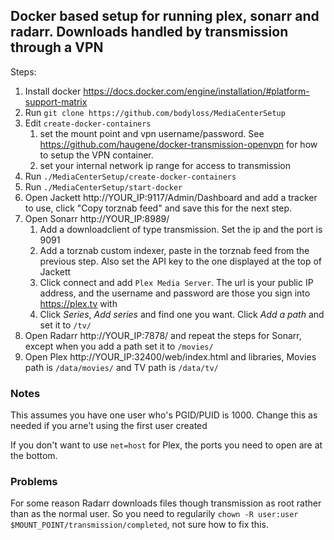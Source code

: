 ## Docker based setup for running plex, sonarr and radarr. Downloads handled by transmission through a VPN

Steps:
1. Install docker https://docs.docker.com/engine/installation/#platform-support-matrix
1. Run `git clone https://github.com/bodyloss/MediaCenterSetup`
1. Edit `create-docker-containers`
    1. set the mount point and vpn username/password. See https://github.com/haugene/docker-transmission-openvpn for how to setup the VPN container.
    1. set your internal network ip range for access to transmission
1. Run `./MediaCenterSetup/create-docker-containers`
1. Run `./MediaCenterSetup/start-docker`
1. Open Jackett http://YOUR_IP:9117/Admin/Dashboard and add a tracker to use, click "Copy torznab feed" and save this for the next step.
1. Open Sonarr http://YOUR_IP:8989/
    1. Add a downloadclient of type transmission. Set the ip and the port is 9091
    1. Add a torznab custom indexer, paste in the torznab feed from the previous step. Also set the API key to the one displayed at the top of Jackett
    1. Click connect and add `Plex Media Server`. The url is your public IP address, and the username and password are those you sign into https://plex.tv with
    1. Click _Series_, _Add series_ and find one you want. Click _Add a path_ and set it to `/tv/`
1. Open Radarr http://YOUR_IP:7878/ and repeat the steps for Sonarr, except when you add a path set it to `/movies/`
1. Open Plex http://YOUR_IP:32400/web/index.html and libraries, Movies path is `/data/movies/` and TV path is `/data/tv/`

### Notes
This assumes you have one user who's PGID/PUID is 1000. Change this as needed if you arne't using the first user created

If you don't want to use `net=host` for Plex, the ports you need to open are at the bottom.

### Problems
For some reason Radarr downloads files though transmission as root rather than as the normal user. So you need to regularily `chown -R user:user $MOUNT_POINT/transmission/completed`, not sure how to fix this.
